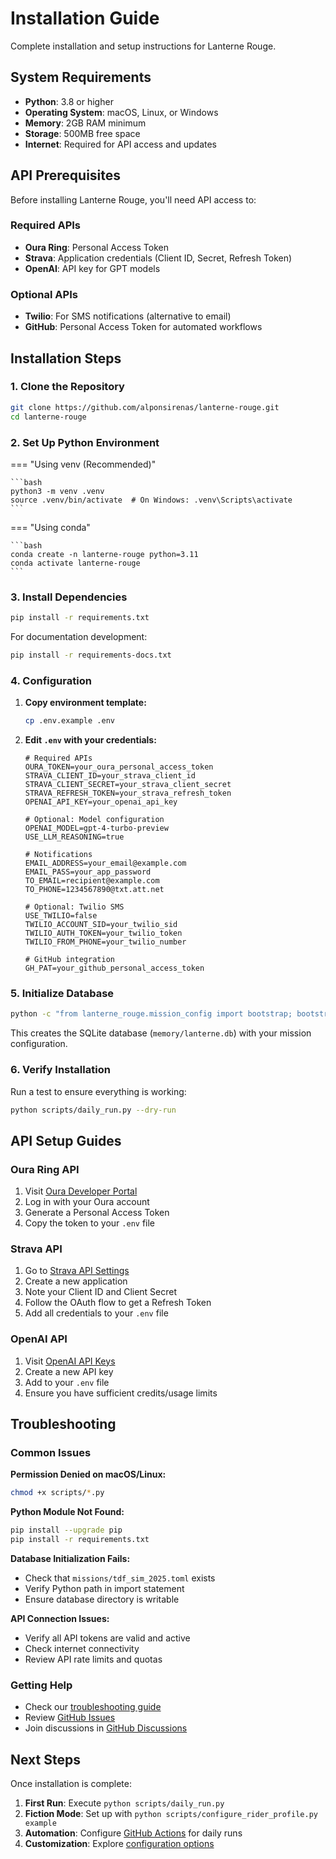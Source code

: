 # Installation Guide

Complete installation and setup instructions for Lanterne Rouge.

## System Requirements

- **Python**: 3.8 or higher
- **Operating System**: macOS, Linux, or Windows
- **Memory**: 2GB RAM minimum
- **Storage**: 500MB free space
- **Internet**: Required for API access and updates

## API Prerequisites

Before installing Lanterne Rouge, you'll need API access to:

### Required APIs
- **Oura Ring**: Personal Access Token
- **Strava**: Application credentials (Client ID, Secret, Refresh Token)
- **OpenAI**: API key for GPT models

### Optional APIs
- **Twilio**: For SMS notifications (alternative to email)
- **GitHub**: Personal Access Token for automated workflows

## Installation Steps

### 1. Clone the Repository

```bash
git clone https://github.com/alponsirenas/lanterne-rouge.git
cd lanterne-rouge
```

### 2. Set Up Python Environment

=== "Using venv (Recommended)"

    ```bash
    python3 -m venv .venv
    source .venv/bin/activate  # On Windows: .venv\Scripts\activate
    ```

=== "Using conda"

    ```bash
    conda create -n lanterne-rouge python=3.11
    conda activate lanterne-rouge
    ```

### 3. Install Dependencies

```bash
pip install -r requirements.txt
```

For documentation development:
```bash
pip install -r requirements-docs.txt
```

### 4. Configuration

1. **Copy environment template:**
   ```bash
   cp .env.example .env
   ```

2. **Edit `.env` with your credentials:**
   ```env
   # Required APIs
   OURA_TOKEN=your_oura_personal_access_token
   STRAVA_CLIENT_ID=your_strava_client_id
   STRAVA_CLIENT_SECRET=your_strava_client_secret
   STRAVA_REFRESH_TOKEN=your_strava_refresh_token
   OPENAI_API_KEY=your_openai_api_key
   
   # Optional: Model configuration
   OPENAI_MODEL=gpt-4-turbo-preview
   USE_LLM_REASONING=true
   
   # Notifications
   EMAIL_ADDRESS=your_email@example.com
   EMAIL_PASS=your_app_password
   TO_EMAIL=recipient@example.com
   TO_PHONE=1234567890@txt.att.net
   
   # Optional: Twilio SMS
   USE_TWILIO=false
   TWILIO_ACCOUNT_SID=your_twilio_sid
   TWILIO_AUTH_TOKEN=your_twilio_token
   TWILIO_FROM_PHONE=your_twilio_number
   
   # GitHub integration
   GH_PAT=your_github_personal_access_token
   ```

### 5. Initialize Database

```bash
python -c "from lanterne_rouge.mission_config import bootstrap; bootstrap('missions/tdf_sim_2025.toml')"
```

This creates the SQLite database (`memory/lanterne.db`) with your mission configuration.

### 6. Verify Installation

Run a test to ensure everything is working:

```bash
python scripts/daily_run.py --dry-run
```

## API Setup Guides

### Oura Ring API

1. Visit [Oura Developer Portal](https://cloud.ouraring.com/personal-access-tokens)
2. Log in with your Oura account
3. Generate a Personal Access Token
4. Copy the token to your `.env` file

### Strava API

1. Go to [Strava API Settings](https://www.strava.com/settings/api)
2. Create a new application
3. Note your Client ID and Client Secret
4. Follow the OAuth flow to get a Refresh Token
5. Add all credentials to your `.env` file

### OpenAI API

1. Visit [OpenAI API Keys](https://platform.openai.com/api-keys)
2. Create a new API key
3. Add to your `.env` file
4. Ensure you have sufficient credits/usage limits

## Troubleshooting

### Common Issues

**Permission Denied on macOS/Linux:**
```bash
chmod +x scripts/*.py
```

**Python Module Not Found:**
```bash
pip install --upgrade pip
pip install -r requirements.txt
```

**Database Initialization Fails:**
- Check that `missions/tdf_sim_2025.toml` exists
- Verify Python path in import statement
- Ensure database directory is writable

**API Connection Issues:**
- Verify all API tokens are valid and active
- Check internet connectivity
- Review API rate limits and quotas

### Getting Help

- Check our [troubleshooting guide](../guides/troubleshooting.md)
- Review [GitHub Issues](https://github.com/alponsirenas/lanterne-rouge/issues)
- Join discussions in [GitHub Discussions](https://github.com/alponsirenas/lanterne-rouge/discussions)

## Next Steps

Once installation is complete:

1. **First Run**: Execute `python scripts/daily_run.py`
2. **Fiction Mode**: Set up with `python scripts/configure_rider_profile.py example`
3. **Automation**: Configure [GitHub Actions](../guides/github-actions.md) for daily runs
4. **Customization**: Explore [configuration options](configuration.md)
